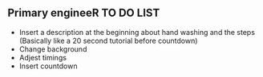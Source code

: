 ## Primary engineeR TO DO LIST

- Insert a description at the beginning about hand washing and the steps (Basically like a 20 second tutorial before countdown)
- Change background
- Adjest timings
- Insert countdown
